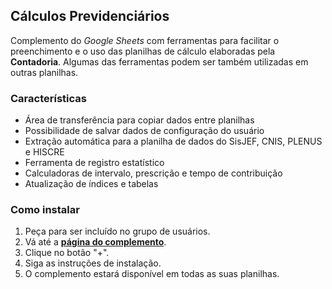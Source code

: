 ## Cálculos Previdenciários

Complemento do *Google Sheets* com ferramentas para facilitar o preenchimento e o uso das planilhas de cálculo elaboradas pela **Contadoria**. Algumas das ferramentas podem ser também utilizadas em outras planilhas.

### Características

* Área de transferência para copiar dados entre planilhas
* Possibilidade de salvar dados de configuração do usuário
* Extração automática para a planilha de dados do SisJEF, CNIS, PLENUS e HISCRE
* Ferramenta de registro estatístico
* Calculadoras de intervalo, prescrição e tempo de contribuição
* Atualização de índices e tabelas

### Como instalar

1. Peça para ser incluído no grupo de usuários.
2. Vá até a **[página do complemento](https://chrome.google.com/webstore/detail/c%C3%A1lculos-previdenci%C3%A1rios/cjeahogdijapbbnndojpidgdneeepnla?hl=pt-BR)**.
3. Clique no botão "+".
4. Siga as instruções de instalação.
5. O complemento estará disponível em todas as suas planilhas.
